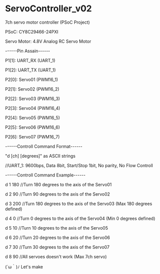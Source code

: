 ServoController_v02
===================

7ch servo motor controller (PSoC Project)


PSoC: CY8C29466-24PXI

Servo Motor: 4.8V Analog RC Servo Motor


------Pin Assain------

P1[1]: UART_RX (UART_1)

P1[2]: UART_TX (UART_1)


P2[0]: Servo01 (PWM16_1)

P2[1]: Servo02 (PWM16_2)

P2[2]: Servo03 (PWM16_3)

P2[3]: Servo04 (PWM16_4)

P2[4]: Servo05 (PWM16_5)

P2[5]: Servo06 (PWM16_6)

P2[6]: Servo07 (PWM16_7)


------Controll Command Format------

"d [ch] [degrees]" as ASCII strings

 //UART_1: 9600bps, Data 8bit, Start/Stop 1bit, No parity, No Flow Controll


------Controll Command Example------

d 1 180   //Turn 180 degrees to the axis of the Servo01

d 2 90    //Turn 90 degrees to the axis of the Servo02

d 3 200   //Turn 180 degrees to the axis of the Servo03 (Max 180 degrees defined)

d 4 0     //Turn 0 degrees to the axis of the Servo04 (Min 0 degrees defined)

d 5 10    //Turn 10 degrees to the axis of the Servo05

d 6 20    //Turn 20 degrees to the axis of the Servo06

d 7 30    //Turn 30 degrees to the axis of the Servo07

d 8 90    //All servoes doesn't work (Max 7ch servo)


\(´ω｀)ﾉ Let's make

